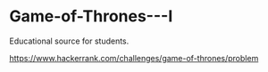 # Game-of-Thrones---I
Educational source for students.

https://www.hackerrank.com/challenges/game-of-thrones/problem
